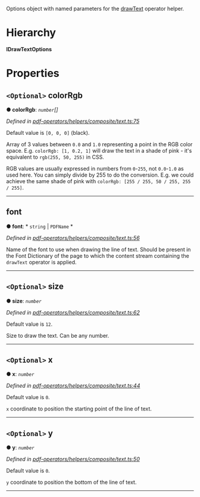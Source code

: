 

Options object with named parameters for the [drawText](../modules/_pdf_operators_helpers_composite_text_.md#drawtext) operator helper.

# Hierarchy

**IDrawTextOptions**

# Properties

<a id="colorrgb"></a>

## `<Optional>` colorRgb

**● colorRgb**: *`number`[]*

*Defined in [pdf-operators/helpers/composite/text.ts:75](https://github.com/Hopding/pdf-lib/blob/ccd5602/src/core/pdf-operators/helpers/composite/text.ts#L75)*

Default value is `[0, 0, 0]` (black).

Array of 3 values between `0.0` and `1.0` representing a point in the RGB color space. E.g. `colorRgb: [1, 0.2, 1]` will draw the text in a shade of pink - it's equivalent to `rgb(255, 50, 255)` in CSS.

RGB values are usually expressed in numbers from `0`-`255`, not `0.0`-`1.0` as used here. You can simply divide by 255 to do the conversion. E.g. we could achieve the same shade of pink with `colorRgb: [255 / 255, 50 / 255, 255 / 255]`.

___
<a id="font"></a>

##  font

**● font**: * `string` &#124; `PDFName`
*

*Defined in [pdf-operators/helpers/composite/text.ts:56](https://github.com/Hopding/pdf-lib/blob/ccd5602/src/core/pdf-operators/helpers/composite/text.ts#L56)*

Name of the font to use when drawing the line of text. Should be present in the Font Dictionary of the page to which the content stream containing the `drawText` operator is applied.

___
<a id="size"></a>

## `<Optional>` size

**● size**: *`number`*

*Defined in [pdf-operators/helpers/composite/text.ts:62](https://github.com/Hopding/pdf-lib/blob/ccd5602/src/core/pdf-operators/helpers/composite/text.ts#L62)*

Default value is `12`.

Size to draw the text. Can be any number.

___
<a id="x"></a>

## `<Optional>` x

**● x**: *`number`*

*Defined in [pdf-operators/helpers/composite/text.ts:44](https://github.com/Hopding/pdf-lib/blob/ccd5602/src/core/pdf-operators/helpers/composite/text.ts#L44)*

Default value is `0`.

`x` coordinate to position the starting point of the line of text.

___
<a id="y"></a>

## `<Optional>` y

**● y**: *`number`*

*Defined in [pdf-operators/helpers/composite/text.ts:50](https://github.com/Hopding/pdf-lib/blob/ccd5602/src/core/pdf-operators/helpers/composite/text.ts#L50)*

Default value is `0`.

`y` coordinate to position the bottom of the line of text.

___

